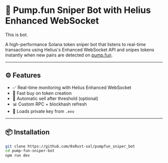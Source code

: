# 🐯 Pump.fun Sniper Bot with Helius Enhanced WebSocket
This is bot.

A high-performance Solana token sniper bot that listens to real-time transactions using Helius's Enhanced WebSocket API and snipes tokens instantly when new pairs are detected on [pump.fun](https://pump.fun).

---

## ⚙️ Features

- ✅ Real-time monitoring with Helius Enhanced WebSocket
- 🚀 Fast buy on token creation
- 💸 Automatic sell after threshold (optional)
- 📊 Custom RPC + blockhash refresh
- 🔐 Loads private key from `.env`

---

## 📦 Installation  

```bash
git clone https://github.com/0xRust-sol/pumpfun_sniper_bot
cd pump-fun-sniper-bot
npm run dev






